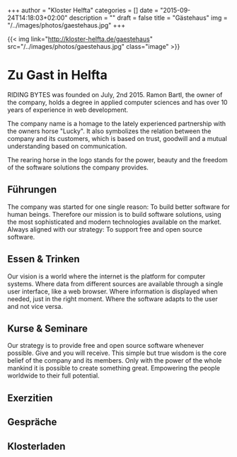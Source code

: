 +++
author = "Kloster Helfta"
categories = []
date = "2015-09-24T14:18:03+02:00"
description = ""
draft = false
title = "Gästehaus"
img = "/../images/photos/gaestehaus.jpg"
+++

{{< img link="http://kloster-helfta.de/gaestehaus" src="/../images/photos/gaestehaus.jpg" class="image" >}}

# Zu Gast in Helfta

RIDING BYTES was founded on July, 2nd 2015. Ramon Bartl, the owner
of the company, holds a degree in applied computer sciences and has
over 10 years of experience in web development.

The company name is a homage to the lately experienced partnership with the
owners horse "Lucky". It also symbolizes the relation between the company and
its customers, which is based on trust, goodwill and a mutual understanding
based on communication.

The rearing horse in the logo stands for the power, beauty and the freedom of
the software solutions the company provides.


## Führungen

The company was started for one single reason: To build better software for
human beings. Therefore our mission is to build software solutions, using the
most sophisticated and modern technologies available on the market. Always
aligned with our strategy: To support free and open source software.


## Essen & Trinken

Our vision is a world where the internet is the platform for computer systems.
Where data from different sources are available through a single user
interface, like a web browser. Where information is displayed when needed, just
in the right moment. Where the software adapts to the user and not vice versa.


## Kurse & Seminare

Our strategy is to provide free and open source software whenever possible.
Give and you will receive. This simple but true wisdom is the core belief of
the company and its members. Only with the power of the whole mankind it is
possible to create something great. Empowering the people worldwide to their
full potential.

## Exerzitien

## Gespräche

## Klosterladen
